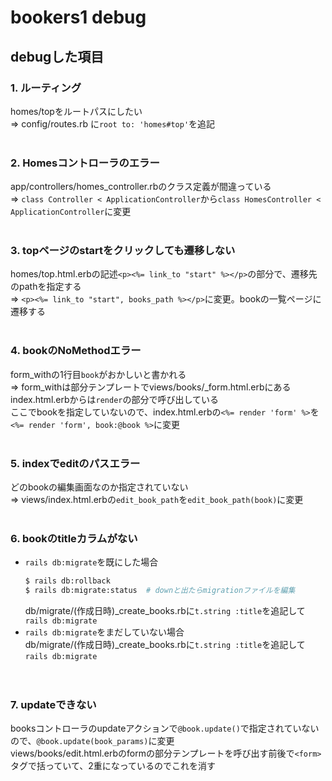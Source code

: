 # bookers1 debug
## debugした項目
### 1. ルーティング
homes/topをルートパスにしたい<br>
=> config/routes.rb に`root to: 'homes#top'`を追記
<br><br>
### 2. Homesコントローラのエラー
app/controllers/homes_controller.rbのクラス定義が間違っている<br>
=> `class Controller < ApplicationController`から`class HomesController < ApplicationController`に変更
<br><br>
### 3. topページのstartをクリックしても遷移しない
homes/top.html.erbの記述`<p><%= link_to "start" %></p>`の部分で、遷移先のpathを指定する<br>
=> `<p><%= link_to "start", books_path %></p>`に変更。bookの一覧ページに遷移する
<br><br>
### 4. bookのNoMethodエラー
form_withの1行目`book`がおかしいと書かれる<br>
=> form_withは部分テンプレートでviews/books/_form.html.erbにある<br>
  index.html.erbからは`render`の部分で呼び出している<br>
  ここでbookを指定していないので、index.html.erbの`<%= render 'form' %>`を`<%= render 'form', book:@book %>`に変更
<br><br>
### 5. indexでeditのパスエラー
どのbookの編集画面なのか指定されていない<br>
=> views/index.html.erbの`edit_book_path`を`edit_book_path(book)`に変更
<br><br>
### 6. bookのtitleカラムがない
- `rails db:migrate`を既にした場合
  ```bash
  $ rails db:rollback
  $ rails db:migrate:status  # downと出たらmigrationファイルを編集
  ```
  db/migrate/(作成日時)_create_books.rbに`t.string :title`を追記して`rails db:migrate`<br>
- `rails db:migrate`をまだしていない場合<br>
  db/migrate/(作成日時)_create_books.rbに`t.string :title`を追記して`rails db:migrate`<br>
<br><br>
### 7. updateできない
booksコントローラのupdateアクションで`@book.update()`で指定されていないので、`@book.update(book_params)`に変更<br>
views/books/edit.html.erbのformの部分テンプレートを呼び出す前後で`<form>`タグで括っていて、2重になっているのでこれを消す
